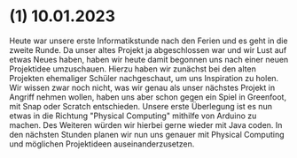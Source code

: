 # (1) 10.01.2023

Heute war unsere erste Informatikstunde nach den Ferien und es geht in die zweite Runde. Da unser altes Projekt ja abgeschlossen war und wir Lust auf etwas Neues haben, haben wir heute damit begonnen uns nach einer neuen Projektidee umzuschauen. Hierzu haben wir zunächst bei den alten Projekten ehemaliger Schüler nachgeschaut, um uns Inspiration zu holen. Wir wissen zwar noch nicht, was wir genau als unser nächstes Projekt in Angriff nehmen wollen, haben uns aber schon gegen ein Spiel in Greenfoot, mit Snap oder Scratch entschieden. 
Unsere erste Überlegung ist es nun etwas in die Richtung "Physical Computing" mithilfe von Arduino zu machen. Des Weiteren würden wir hierbei gerne wieder mit Java coden. In den nächsten Stunden planen wir nun uns genauer mit Physical Computing und möglichen Projektideen auseinanderzusetzen.  

